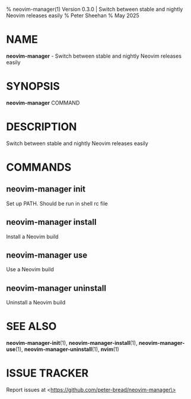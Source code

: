 % neovim-manager(1) Version 0.3.0 | Switch between stable and nightly Neovim releases easily
% Peter Sheehan
% May 2025

NAME
==================================================

**neovim-manager** - Switch between stable and nightly Neovim releases easily

SYNOPSIS
==================================================

**neovim-manager** COMMAND

DESCRIPTION
==================================================

Switch between stable and nightly Neovim releases easily


COMMANDS
==================================================

neovim-manager init
--------------------------------------------------

Set up PATH. Should be run in shell rc file

neovim-manager install
--------------------------------------------------

Install a Neovim build

neovim-manager use
--------------------------------------------------

Use a Neovim build

neovim-manager uninstall
--------------------------------------------------

Uninstall a Neovim build


SEE ALSO
==================================================

**neovim-manager-init**(1), **neovim-manager-install**(1), **neovim-manager-use**(1), **neovim-manager-uninstall**(1), **nvim**(1)

# ISSUE TRACKER
Report issues at \<https://github.com/peter-bread/neovim-manager\>
